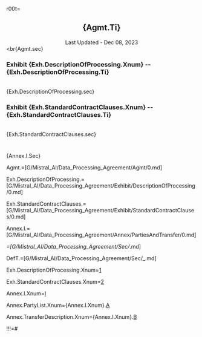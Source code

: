 r00t=<center><h2>{Agmt.Ti}</h2>Last Updated - Dec 08, 2023</center><br{Agmt.sec}<br><h3>Exhibit {Exh.DescriptionOfProcessing.Xnum} -- {Exh.DescriptionOfProcessing.Ti}</h3><br>{Exh.DescriptionOfProcessing.sec}<br><h3>Exhibit {Exh.StandardContractClauses.Xnum} -- {Exh.StandardContractClauses.Ti}</h3><br>{Exh.StandardContractClauses.sec}<br><h3><Appendix></h3><br>{Annex.I.Sec}



Agmt.=[G/Mistral_AI/Data_Processing_Agreement/Agmt/0.md]

Exh.DescriptionOfProcessing.=[G/Mistral_AI/Data_Processing_Agreement/Exhibit/DescriptionOfProcessing/0.md]
    
Exh.StandardContractClauses.=[G/Mistral_AI/Data_Processing_Agreement/Exhibit/StandardContractClauses/0.md]

Annex.I.=[G/Mistral_AI/Data_Processing_Agreement/Annex/PartiesAndTransfer/0.md]

_=[G/Mistral_AI/Data_Processing_Agreement/Sec/_.md]

DefT.=[G/Mistral_AI/Data_Processing_Agreement/Sec/_.md]

Exh.DescriptionOfProcessing.Xnum=<a href="{!!!}Exh.DescriptionOfProcessing.Ti">1</a>

Exh.StandardContractClauses.Xnum=<a href="{!!!}Exh.StandardContractClauses.Ti">2</a>

Annex.I.Xnum=<a href="{!!!}Annex.I.Sec">I</a>

Annex.PartyList.Xnum={Annex.I.Xnum}.<a href="{!!!}Annex.I.PartyList.Sec">A</a>

Annex.TransferDescription.Xnum={Annex.I.Xnum}.<a href="{!!!}Annex.I.TransferDescription.Sec">B</a>


!!!=#